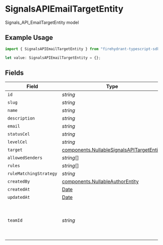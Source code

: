 # SignalsAPIEmailTargetEntity

Signals_API_EmailTargetEntity model

## Example Usage

```typescript
import { SignalsAPIEmailTargetEntity } from "firehydrant-typescript-sdk/models/components";

let value: SignalsAPIEmailTargetEntity = {};
```

## Fields

| Field                                                                                                  | Type                                                                                                   | Required                                                                                               | Description                                                                                            |
| ------------------------------------------------------------------------------------------------------ | ------------------------------------------------------------------------------------------------------ | ------------------------------------------------------------------------------------------------------ | ------------------------------------------------------------------------------------------------------ |
| `id`                                                                                                   | *string*                                                                                               | :heavy_minus_sign:                                                                                     | N/A                                                                                                    |
| `slug`                                                                                                 | *string*                                                                                               | :heavy_minus_sign:                                                                                     | N/A                                                                                                    |
| `name`                                                                                                 | *string*                                                                                               | :heavy_minus_sign:                                                                                     | N/A                                                                                                    |
| `description`                                                                                          | *string*                                                                                               | :heavy_minus_sign:                                                                                     | N/A                                                                                                    |
| `email`                                                                                                | *string*                                                                                               | :heavy_minus_sign:                                                                                     | N/A                                                                                                    |
| `statusCel`                                                                                            | *string*                                                                                               | :heavy_minus_sign:                                                                                     | N/A                                                                                                    |
| `levelCel`                                                                                             | *string*                                                                                               | :heavy_minus_sign:                                                                                     | N/A                                                                                                    |
| `target`                                                                                               | [components.NullableSignalsAPITargetEntity](../../models/components/nullablesignalsapitargetentity.md) | :heavy_minus_sign:                                                                                     | N/A                                                                                                    |
| `allowedSenders`                                                                                       | *string*[]                                                                                             | :heavy_minus_sign:                                                                                     | N/A                                                                                                    |
| `rules`                                                                                                | *string*[]                                                                                             | :heavy_minus_sign:                                                                                     | N/A                                                                                                    |
| `ruleMatchingStrategy`                                                                                 | *string*                                                                                               | :heavy_minus_sign:                                                                                     | N/A                                                                                                    |
| `createdBy`                                                                                            | [components.NullableAuthorEntity](../../models/components/nullableauthorentity.md)                     | :heavy_minus_sign:                                                                                     | N/A                                                                                                    |
| `createdAt`                                                                                            | [Date](https://developer.mozilla.org/en-US/docs/Web/JavaScript/Reference/Global_Objects/Date)          | :heavy_minus_sign:                                                                                     | N/A                                                                                                    |
| `updatedAt`                                                                                            | [Date](https://developer.mozilla.org/en-US/docs/Web/JavaScript/Reference/Global_Objects/Date)          | :heavy_minus_sign:                                                                                     | N/A                                                                                                    |
| `teamId`                                                                                               | *string*                                                                                               | :heavy_minus_sign:                                                                                     | The team ID that the email target belongs to, if applicable                                            |